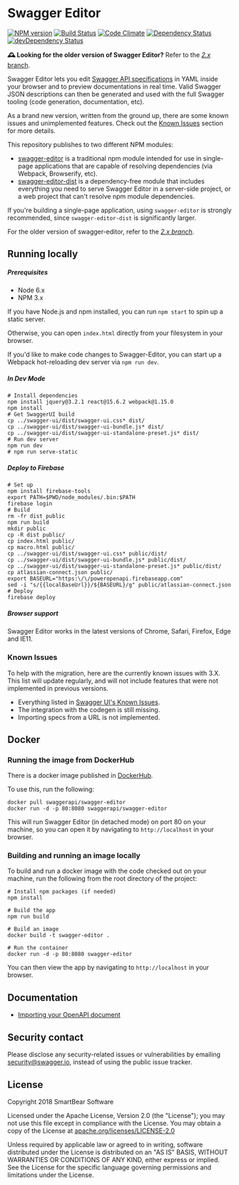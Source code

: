 # Swagger Editor
[![NPM version](https://badge.fury.io/js/swagger-ui.svg)](http://badge.fury.io/js/swagger-editor)
[![Build Status](https://travis-ci.org/swagger-api/swagger-editor.svg?branch=master)](https://travis-ci.org/swagger-api/swagger-editor)
[![Code Climate](https://codeclimate.com/github/swagger-api/swagger-editor/badges/gpa.svg)](https://codeclimate.com/github/swagger-api/swagger-editor)
[![Dependency Status](https://david-dm.org/swagger-api/swagger-editor/status.svg)](https://david-dm.org/swagger-api/swagger-editor)
[![devDependency Status](https://david-dm.org/swagger-api/swagger-editor/dev-status.svg)](https://david-dm.org/swagger-api/swagger-editor-#info=devDependencies)

**🕰️ Looking for the older version of Swagger Editor?** Refer to the [*2.x* branch](https://github.com/swagger-api/swagger-editor/tree/2.x).

Swagger Editor lets you edit [Swagger API specifications](https://github.com/swagger-api/swagger-spec/blob/master/versions/2.0.md) in YAML inside your browser and to preview documentations in real time.
Valid Swagger JSON descriptions can then be generated and used with the full Swagger tooling (code generation, documentation, etc).

As a brand new version, written from the ground up, there are some known issues and unimplemented features. Check out the [Known Issues](#known-issues) section for more details.

This repository publishes to two different NPM modules:

* [swagger-editor](https://www.npmjs.com/package/swagger-editor) is a traditional npm module intended for use in single-page applications that are capable of resolving dependencies (via Webpack, Browserify, etc).
* [swagger-editor-dist](https://www.npmjs.com/package/swagger-editor-dist) is a dependency-free module that includes everything you need to serve Swagger Editor in a server-side project, or a web project that can't resolve npm module dependencies.

If you're building a single-page application, using `swagger-editor` is strongly recommended, since `swagger-editor-dist` is significantly larger.

For the older version of swagger-editor, refer to the [*2.x branch*](https://github.com/swagger-api/swagger-editor/tree/2.x).

## Running locally

##### Prerequisites
- Node 6.x
- NPM 3.x

If you have Node.js and npm installed, you can run `npm start` to spin up a static server.

Otherwise, you can open `index.html` directly from your filesystem in your browser.

If you'd like to make code changes to Swagger-Editor, you can start up a Webpack hot-reloading dev server via `npm run dev`. 

##### In Dev Mode

```
# Install dependencies
npm install jquery@3.2.1 react@15.6.2 webpack@1.15.0
npm install
# Get SwaggerUI build
cp ../swagger-ui/dist/swagger-ui.css* dist/
cp ../swagger-ui/dist/swagger-ui-bundle.js* dist/
cp ../swagger-ui/dist/swagger-ui-standalone-preset.js* dist/
# Run dev server
npm run dev
# npm run serve-static
```

##### Deploy to Firebase

```
# Set up
npm install firebase-tools
export PATH=$PWD/node_modules/.bin:$PATH
firebase login
# Build
rm -fr dist public
npm run build
mkdir public
cp -R dist public/
cp index.html public/
cp macro.html public/
cp ../swagger-ui/dist/swagger-ui.css* public/dist/
cp ../swagger-ui/dist/swagger-ui-bundle.js* public/dist/
cp ../swagger-ui/dist/swagger-ui-standalone-preset.js* public/dist/
cp atlassian-connect.json public/
export BASEURL="https:\/\/poweropenapi.firebaseapp.com"
sed -i "s/{{localBaseUrl}}/${BASEURL}/g" public/atlassian-connect.json
# Deploy
firebase deploy
```

##### Browser support

Swagger Editor works in the latest versions of Chrome, Safari, Firefox, Edge and IE11.

### Known Issues

To help with the migration, here are the currently known issues with 3.X. This list will update regularly, and will not include features that were not implemented in previous versions.

- Everything listed in [Swagger UI's Known Issues](https://github.com/swagger-api/swagger-ui/blob/master/README.md#known-issues).
- The integration with the codegen is still missing.
- Importing specs from a URL is not implemented.

## Docker

### Running the image from DockerHub
There is a docker image published in [DockerHub](https://hub.docker.com/r/swaggerapi/swagger-editor/).

To use this, run the following:

```
docker pull swaggerapi/swagger-editor
docker run -d -p 80:8080 swaggerapi/swagger-editor
```

This will run Swagger Editor (in detached mode) on port 80 on your machine, so you can open it by navigating to `http://localhost` in your browser.

### Building and running an image locally

To build and run a docker image with the code checked out on your machine, run the following from the root directory of the project:

```
# Install npm packages (if needed)
npm install

# Build the app
npm run build

# Build an image
docker build -t swagger-editor .

# Run the container
docker run -d -p 80:8080 swagger-editor

```

You can then view the app by navigating to `http://localhost` in your browser.

## Documentation

* [Importing your OpenAPI document](docs/import.md)

## Security contact

Please disclose any security-related issues or vulnerabilities by emailing [security@swagger.io](mailto:security@swagger.io), instead of using the public issue tracker.

## License

Copyright 2018 SmartBear Software

Licensed under the Apache License, Version 2.0 (the "License");
you may not use this file except in compliance with the License.
You may obtain a copy of the License at [apache.org/licenses/LICENSE-2.0](http://www.apache.org/licenses/LICENSE-2.0)

Unless required by applicable law or agreed to in writing, software
distributed under the License is distributed on an "AS IS" BASIS,
WITHOUT WARRANTIES OR CONDITIONS OF ANY KIND, either express or implied.
See the License for the specific language governing permissions and
limitations under the License.
